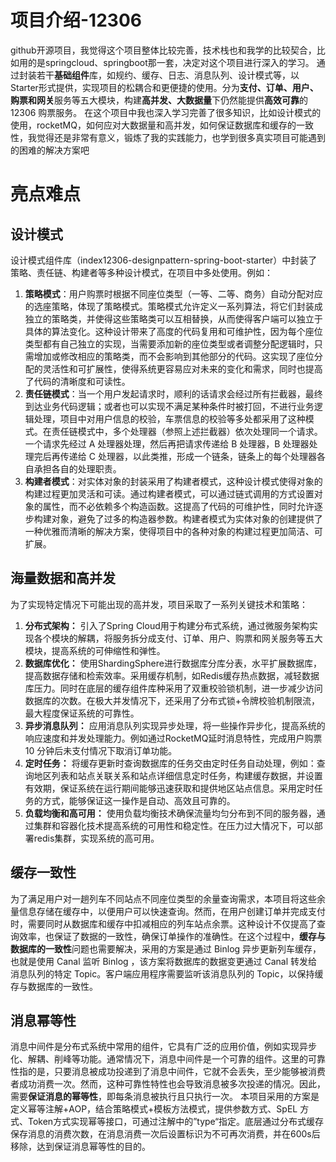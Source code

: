 # 项目介绍-12306
github开源项目，我觉得这个项目整体比较完善，技术栈也和我学的比较契合，比如用的是springcloud、springboot那一套，决定对这个项目进行深入的学习。
通过封装若干**基础组件**库，如规约、缓存、日志、消息队列、设计模式等，以Starter形式提供，实现项目的松耦合和更便捷的使用。分为**支付、订单、用户、购票和网关**服务等五大模块，构建**高并发、大数据量**下仍然能提供**高效可靠**的 12306 购票服务。  在这个项目中我也深入学习完善了很多知识，比如设计模式的使用，rocketMQ，如何应对大数据量和高并发，如何保证数据库和缓存的一致性，我觉得还是非常有意义，锻炼了我的实践能力，也学到很多真实项目可能遇到的困难的解决方案吧
# 亮点难点
## 设计模式
设计模式组件库（index12306-designpattern-spring-boot-starter）中封装了策略、责任链、构建者等多种设计模式，在项目中多处使用。例如：
1. **策略模式**：用户购票时根据不同座位类型（一等、二等、商务）自动分配对应的选座策略，体现了策略模式。策略模式允许定义一系列算法，将它们封装成独立的策略类，并使得这些策略类可以互相替换，从而使得客户端可以独立于具体的算法变化。这种设计带来了高度的代码复用和可维护性，因为每个座位类型都有自己独立的实现，当需要添加新的座位类型或者调整分配逻辑时，只需增加或修改相应的策略类，而不会影响到其他部分的代码。这实现了座位分配的灵活性和可扩展性，使得系统更容易应对未来的变化和需求，同时也提高了代码的清晰度和可读性。
2. **责任链模式**：当一个用户发起请求时，顺利的话请求会经过所有拦截器，最终到达业务代码逻辑；或者也可以实现不满足某种条件时被打回，不进行业务逻辑处理，项目中对用户信息的校验，车票信息的校验等多处都采用了这种模式。在责任链模式中，多个处理器（参照上述拦截器）依次处理同一个请求。一个请求先经过 A 处理器处理，然后再把请求传递给 B 处理器，B 处理器处理完后再传递给 C 处理器，以此类推，形成一个链条，链条上的每个处理器各自承担各自的处理职责。
3. **构建者模式**：对实体对象的封装采用了构建者模式，这种设计模式使得对象的构建过程更加灵活和可读。通过构建者模式，可以通过链式调用的方式设置对象的属性，而不必依赖多个构造函数。这提高了代码的可维护性，同时允许逐步构建对象，避免了过多的构造器参数。构建者模式为实体对象的创建提供了一种优雅而清晰的解决方案，使得项目中的各种对象的构建过程更加简洁、可扩展。
## 海量数据和高并发
为了实现特定情况下可能出现的高并发，项目采取了一系列关键技术和策略：
1. **分布式架构：** 引入了Spring Cloud用于构建分布式系统，通过微服务架构实现各个模块的解耦，将服务拆分成支付、订单、用户、购票和网关服务等五大模块，提高系统的可伸缩性和弹性。
2. **数据库优化：** 使用ShardingSphere进行数据库分库分表，水平扩展数据库，提高数据存储和检索效率。采用缓存机制，如Redis缓存热点数据，减轻数据库压力。同时在底层的缓存组件库种采用了双重校验锁机制，进一步减少访问数据库的次数。在极大并发情况下，还采用了分布式锁+令牌校验机制限流，最大程度保证系统的可靠性。
3. **异步消息队列：** 应用消息队列实现异步处理，将一些操作异步化，提高系统的响应速度和并发处理能力。例如通过RocketMQ延时消息特性，完成用户购票 10 分钟后未支付情况下取消订单功能。
4. **定时任务：** 将缓存更新时查询数据库的任务交由定时任务自动处理，例如：查询地区列表和站点关联关系和站点详细信息定时任务，构建缓存数据，并设置有效期，保证系统在运行期间能够迅速获取和提供地区站点信息。采用定时任务的方式，能够保证这一操作是自动、高效且可靠的。
5. **负载均衡和高可用：** 使用负载均衡技术确保流量均匀分布到不同的服务器，通过集群和容器化技术提高系统的可用性和稳定性。在压力过大情况下，可以部署redis集群，实现系统的高可用。
## 缓存一致性
为了满足用户对一趟列车不同站点不同座位类型的余量查询需求，本项目将这些余量信息存储在缓存中，以便用户可以快速查询。然而，在用户创建订单并完成支付时，需要同时从数据库和缓存中扣减相应的列车站点余票。这种设计不仅提高了查询效率，也保证了数据的一致性，确保订单操作的准确性。在这个过程中，**缓存与数据库的一致性**问题也需要解决，采用的方案是通过 Binlog 异步更新列车缓存，也就是使用 Canal 监听 Binlog ，该方案将数据库的数据变更通过 Canal 转发给消息队列的特定 Topic。客户端应用程序需要监听该消息队列的 Topic，以保持缓存与数据库的一致性。
## 消息幂等性
消息中间件是分布式系统中常用的组件，它具有广泛的应用价值，例如实现异步化、解耦、削峰等功能。通常情况下，消息中间件是一个可靠的组件。这里的可靠性指的是，只要消息被成功投递到了消息中间件，它就不会丢失，至少能够被消费者成功消费一次。然而，这种可靠性特性也会导致消息被多次投递的情况。因此，需要**保证消息的幂等性**，即每条消息被执行且只执行一次。
本项目采用的方案是定义幂等注解+AOP，结合策略模式+模板方法模式，提供参数方式、SpEL 方式、Token方式实现幂等接口，可通过注解中的”type“指定。底层通过分布式缓存保存消息的消费次数，在消息消费一次后设置标识为不可再次消费，并在600s后移除，达到保证消息幂等性的目的。